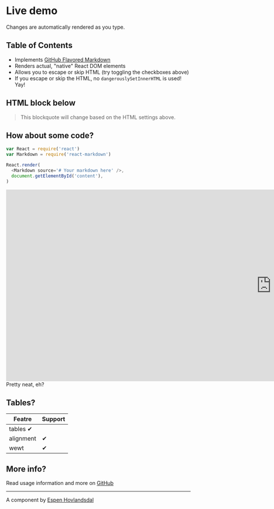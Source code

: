 # Live demo

Changes are automatically rendered as you type.

## Table of Contents

- Implements [GitHub Flavored Markdown](https://github.github.com/gfm/)
- Renders actual, "native" React DOM elements
- Allows you to escape or skip HTML (try toggling the checkboxes above)
- If you escape or skip the HTML, no `dangerouslySetInnerHTML` is used! Yay!

## HTML block below

<blockquote>
  This blockquote will change based on the HTML settings above.
</blockquote>

## How about some code?

```js
var React = require('react')
var Markdown = require('react-markdown')

React.render(
  <Markdown source='# Your markdown here' />,
  document.getElementById('content'),
)
```

<iframe width="1447" height="523" src="https://www.youtube.com/embed/ay87rjPXSaI" frameborder="0" allow="accelerometer; autoplay; encrypted-media; gyroscope; picture-in-picture" allowfullscreen></iframe>
Pretty neat, eh?

## Tables?

| Featre     | Support |
| ---------- | ------- |
| tables ✔ |
| alignment  | ✔     |
| wewt       | ✔     |

## More info?

Read usage information and more on [GitHub](//github.com/rexxars/react-markdown)

---

A component by [Espen Hovlandsdal](https://espen.codes/)
